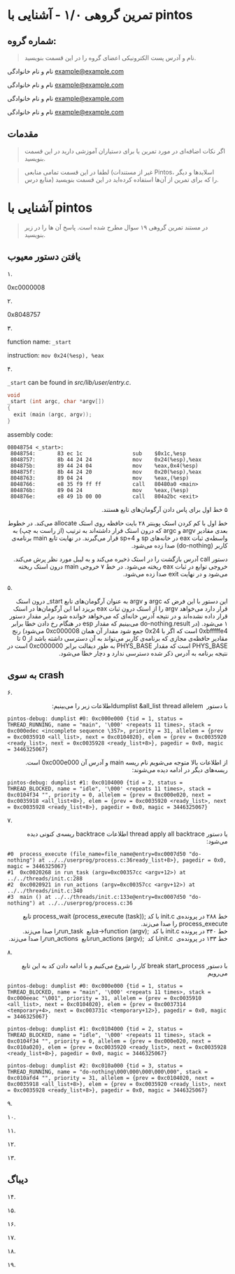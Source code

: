 # تمرین گروهی ۱/۰ - آشنایی با pintos

## شماره گروه:

> نام و آدرس پست الکترونیکی اعضای گروه را در این قسمت بنویسید.

نام و نام خانوادگی <example@example.com>

نام و نام خانوادگی <example@example.com>

نام و نام خانوادگی <example@example.com>

نام و نام خانوادگی <example@example.com>

## مقدمات

> اگر نکات اضافه‌ای در مورد تمرین یا برای دستیاران آموزشی دارید در این قسمت بنویسید.

> لطفا در این قسمت تمامی منابعی (غیر از مستندات Pintos، اسلاید‌ها و دیگر منابع درس) را که برای تمرین از آن‌ها استفاده کرده‌اید در این قسمت بنویسید.

# آشنایی با pintos

> در مستند تمرین گروهی ۱۹ سوال مطرح شده است. پاسخ آن ها را در زیر بنویسید.

## یافتن دستور معیوب

۱.

0xc0000008

۲.

0x8048757

۳.

function name: `_start`

instruction: `mov 0x24(%esp), %eax`

۴.

`_start` can be found in _src/lib/user/entry.c_.

```c
void
_start (int argc, char *argv[])
{
  exit (main (argc, argv));
}
```

assembly code:

```x86asm
08048754 <_start>:
 8048754:       83 ec 1c                sub    $0x1c,%esp
 8048757:       8b 44 24 24             mov    0x24(%esp),%eax
 804875b:       89 44 24 04             mov    %eax,0x4(%esp)
 804875f:       8b 44 24 20             mov    0x20(%esp),%eax
 8048763:       89 04 24                mov    %eax,(%esp)
 8048766:       e8 35 f9 ff ff          call   80480a0 <main>
 804876b:       89 04 24                mov    %eax,(%esp)
 804876e:       e8 49 1b 00 00          call   804a2bc <exit>
```

<div dir="rtl">
۵ خط اول برای پاس دادن آرگومان‌های تابع هستند.

خط اول با کم کردن استک پوینتر ۲۸ بایت حافظه روی استک allocate می‌کند.
در خطوط بعدی مقادیر
argv و argc
که درون استک قرار داشته‌اند به ترتیب (از راست به چپ) به واسطه‌ی ثبات
eax
در خانه‌های
sp و sp+4
قرار می‌گیرند.
در نهایت تابع
main
برنامه‌ی کاربر
(do-nothing)
صدا زده می‌شود.

دستور
call
آدرس بازگشت را در استک ذخیره می‌کند و به لیبل مورد نظر پرش می‌کند.
خروجی توابع در ثبات
eax
ریخته می‌شود. در خط ۷ خروجی
main
درون استک ریخته می‌شود و در نهایت
exit
صدا زده می‌شود.

</div>

۵.

<div dir="rtl">
این دستور با این فرض که
argc و argv
به عنوان آرگومان‌های تابع
<span dir="ltr">_start</span>
درون استک قرار دارد می‌خواهد
argv
را از استک درون ثبات
eax
بریزد اما این آرگومان‌ها در استک قرار داده نشده‌اند و در نتیجه آدرس خانه‌‌ای که می‌خواهد خوانده شود برابر مقدار دستور ۱ می‌شود.
(در do-nothing.result
می‌بینیم که مقدار esp در هنگام رخ دادن خطا برابر 
0xbfffffe4
است که اگر با
0x24
جمع شود مقدار آن همان
0xc000008
می‌شود)
رنج مقادیر حافظه‌ی مجازی که برنامه‌ی کاربر می‌تواند به آن دسترسی داشته باشد از 0 تا
PHYS_BASE است که مقدار PHYS_BASE به طور دیفالت برابر
0xc000000
است
در نتیجه برنامه به آدرس ذکر شده دسترسی ندارد و دچار خطا می‌شود.
</div>

## به سوی crash

۶.

<div dir="rtl">
با دستور 
<span dir="ltr"> dumplist &all_list  thread allelem </span>
 اطلاعات زیر را می‌بینیم:
</div>

```
pintos-debug: dumplist #0: 0xc000e000 {tid = 1, status = THREAD_RUNNING, name = "main", '\000' <repeats 11 times>, stack = 0xc000edec <incomplete sequence \357>, priority = 31, allelem = {prev = 0xc0035910 <all_list>, next = 0xc0104020}, elem = {prev = 0xc0035920 <ready_list>, next = 0xc0035928 <ready_list+8>}, pagedir = 0x0, magic = 3446325067}
```
<div dir="rtl">
از اطلاعات بالا متوجه می‌شویم نام ریسه
 main
و 
آدرس آن 
0xc000e000
است.
</div>

<div dir="rtl">
ریسه‌های دیگر در ادامه دیده می‌شوند:
</div>

```
pintos-debug: dumplist #1: 0xc0104000 {tid = 2, status = THREAD_BLOCKED, name = "idle", '\000' <repeats 11 times>, stack = 0xc0104f34 "", priority = 0, allelem = {prev = 0xc000e020, next = 0xc0035918 <all_list+8>}, elem = {prev = 0xc0035920 <ready_list>, next = 0xc0035928 <ready_list+8>}, pagedir = 0x0, magic = 3446325067}
```

۷.

<div dir="rtl">
یا دستور  
thread apply all backtrace
اطلاعات backtrace
 ریسه‌ی کنونی دیده می‌شود:
</div>

```
#0  process_execute (file_name=file_name@entry=0xc0007d50 "do-nothing") at ../../userprog/process.c:36ready_list+8>}, pagedir = 0x0, magic = 3446325067}
#1  0xc0020268 in run_task (argv=0xc00357cc <argv+12>) at ../../threads/init.c:288
#2  0xc0020921 in run_actions (argv=0xc00357cc <argv+12>) at ../../threads/init.c:340
#3  main () at ../../threads/init.c:133e@entry=0xc0007d50 "do-nothing") at ../../userprog/process.c:36
```

<div dir="rtl">
خط ۲۸۸ در پرونده‌ی
<span dir="ltr">init.c</span>
با کد 
<span dir="ltr">process_wait (process_execute (task));</span>
تابع 
<span dir="ltr">process_execute</span>
را صدا می‌زند.
</div>

<div dir="rtl">
خط ۳۴۰ در پرونده  
<span dir="ltr">init.c</span>
 با کد   
<span dir="ltr"> a->function (argv); </span>
 تابع 
<span dir="ltr"> run_task </span>
 را صدا می‌زند.
</div>

<div dir="rtl">
خط ۱۳۳ در پرونده‌ی  
<span dir="ltr">init.c </span>
 با کد 
<span dir="ltr">run_actions (argv); </span>
 تابع 
<span dir="ltr"> run_actions </span>
 را صدا می‌زند.
</div>


۸.

<div dir="rtl">
با دستور 
<span dir="ltr">break start_process</span>
 کار را شروع می‌کنیم و 
با ادامه دادن کد به این تابع می‌رویم
</div>

```
pintos-debug: dumplist #0: 0xc000e000 {tid = 1, status = THREAD_BLOCKED, name = "main", '\000' <repeats 11 times>, stack = 0xc000eeac "\001", priority = 31, allelem = {prev = 0xc0035910 <all_list>, next = 0xc0104020}, elem = {prev = 0xc0037314 <temporary+4>, next = 0xc003731c <temporary+12>}, pagedir = 0x0, magic = 3446325067}

pintos-debug: dumplist #1: 0xc0104000 {tid = 2, status = THREAD_BLOCKED, name = "idle", '\000' <repeats 11 times>, stack = 0xc0104f34 "", priority = 0, allelem = {prev = 0xc000e020, next = 0xc010a020}, elem = {prev = 0xc0035920 <ready_list>, next = 0xc0035928 <ready_list+8>}, pagedir = 0x0, magic = 3446325067}

pintos-debug: dumplist #2: 0xc010a000 {tid = 3, status = THREAD_RUNNING, name = "do-nothing\000\000\000\000\000", stack = 0xc010afd4 "", priority = 31, allelem = {prev = 0xc0104020, next = 0xc0035918 <all_list+8>}, elem = {prev = 0xc0035920 <ready_list>, next = 0xc0035928 <ready_list+8>}, pagedir = 0x0, magic = 3446325067}
```

۹.

۱۰.

۱۱.

۱۲.

۱۳.

## دیباگ

۱۴.

۱۵.

۱۶.

۱۷.

۱۸.

۱۹.
